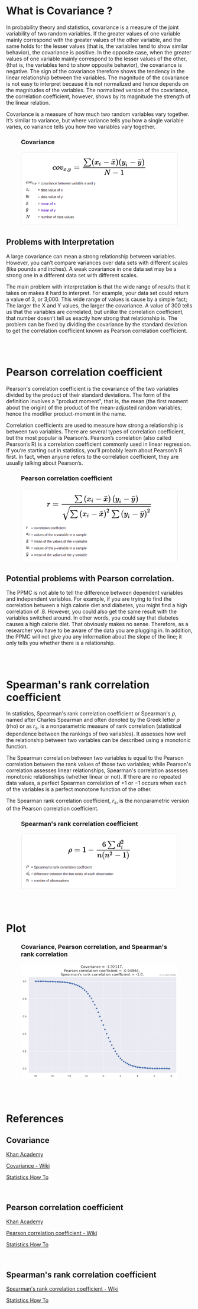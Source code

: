 # What is Covariance ?
In probability theory and statistics, covariance is a measure of the joint variability of two random variables. If the greater values of one variable mainly correspond with the greater values of the other variable, and the same holds for the lesser values (that is, the variables tend to show similar behavior), the covariance is positive. In the opposite case, when the greater values of one variable mainly correspond to the lesser values of the other, (that is, the variables tend to show opposite behavior), the covariance is negative. The sign of the covariance therefore shows the tendency in the linear relationship between the variables. The magnitude of the covariance is not easy to interpret because it is not normalized and hence depends on the magnitudes of the variables. The normalized version of the covariance, the correlation coefficient, however, shows by its magnitude the strength of the linear relation.

Covariance is a measure of how much two random variables vary together. It’s similar to variance, but where variance tells you how a single variable varies, co variance tells you how two variables vary together.

<figure>
<h3>Covariance</h3>
  <img
  src="images/covariance-formula.png"
  alt="Covariance Formula">
</figure>


## Problems with Interpretation

A large covariance can mean a strong relationship between variables. However, you can’t compare variances over data sets with different scales (like pounds and inches). A weak covariance in one data set may be a strong one in a different data set with different scales.

The main problem with interpretation is that the wide range of results that it takes on makes it hard to interpret. For example, your data set could return a value of 3, or 3,000. This wide range of values is cause by a simple fact; The larger the X and Y values, the larger the covariance. A value of 300 tells us that the variables are correlated, but unlike the correlation coefficient, that number doesn’t tell us exactly how strong that relationship is. The problem can be fixed by dividing the covariance by the standard deviation to get the correlation coefficient known as Pearson correlation coefficient.

<br/>
<br/>

# Pearson correlation coefficient
Pearson's correlation coefficient is the covariance of the two variables divided by the product of their standard deviations. The form of the definition involves a "product moment", that is, the mean (the first moment about the origin) of the product of the mean-adjusted random variables; hence the modifier product-moment in the name.

Correlation coefficients are used to measure how strong a relationship is between two variables. There are several types of correlation coefficient, but the most popular is Pearson’s. Pearson’s correlation (also called Pearson’s R) is a correlation coefficient commonly used in linear regression. If you’re starting out in statistics, you’ll probably learn about Pearson’s R first. In fact, when anyone refers to the correlation coefficient, they are usually talking about Pearson’s.



<figure>
<h3>Pearson correlation coefficient</h3>
  <img
  src="images/pearson-coeff.png"
  alt="Pearson correlation coefficient">
</figure>


## Potential problems with Pearson correlation.
The PPMC is not able to tell the difference between dependent variables and independent variables. For example, if you are trying to find the correlation between a high calorie diet and diabetes, you might find a high correlation of .8. However, you could also get the same result with the variables switched around. In other words, you could say that diabetes causes a high calorie diet. That obviously makes no sense. Therefore, as a researcher you have to be aware of the data you are plugging in. In addition, the PPMC will not give you any information about the slope of the line; it only tells you whether there is a relationship.


<br/>
<br/>

# Spearman's rank correlation coefficient

In statistics, Spearman's rank correlation coefficient or Spearman's <i>ρ</i>, named after Charles Spearman and often denoted by the Greek letter <i>ρ</i>  (rho) or as <i>r<sub>s</sub></i>, is a nonparametric measure of rank correlation (statistical dependence between the rankings of two variables). It assesses how well the relationship between two variables can be described using a monotonic function.

The Spearman correlation between two variables is equal to the Pearson correlation between the rank values of those two variables; while Pearson's correlation assesses linear relationships, Spearman's correlation assesses monotonic relationships (whether linear or not). If there are no repeated data values, a perfect Spearman correlation of +1 or −1 occurs when each of the variables is a perfect monotone function of the other.

The Spearman rank correlation coefficient, <i>r<sub>s</sub></i>, is the nonparametric version of the Pearson correlation coefficient.



<figure>
<h3>Spearman's rank correlation coefficient</h3>
  <img
  src="images/spearman-coeff.png"
  alt="Spearman's rank correlation coefficient">
</figure>


<br/>
<br/>

# Plot

<figure>
<h3>Covariance, Pearson correlation, and Spearman's rank correlation</h3>
  <img
  src="images/plot.png"
  alt="Covariance, Pearson correlation, and Spearman's rank correlation">
</figure>



<br/>
<br/>


# References

## Covariance

[Khan Academy](https://www.khanacademy.org/math/statistics-probability/describing-relationships-quantitative-data/more-on-regression/v/covariance-and-the-regression-line)

[Covariance - Wiki](https://en.wikipedia.org/wiki/Covariance)

[Statistics How To](https://www.statisticshowto.com/probability-and-statistics/statistics-definitions/covariance/)

<br/>

## Pearson correlation coefficient
[Khan Academy](https://www.khanacademy.org/math/ap-statistics/bivariate-data-ap/correlation-coefficient-r/v/calculating-correlation-coefficient-r)

[Pearson correlation coefficient - Wiki](https://en.wikipedia.org/wiki/Pearson_correlation_coefficient)

[Statistics How To](https://www.statisticshowto.com/probability-and-statistics/correlation-coefficient-formula/)

<br/>

## Spearman's rank correlation coefficient
[Spearman's rank correlation coefficient - Wiki](https://en.wikipedia.org/wiki/Spearman%27s_rank_correlation_coefficient)

[Statistics How To](https://www.statisticshowto.com/probability-and-statistics/correlation-coefficient-formula/spearman-rank-correlation-definition-calculate/)
